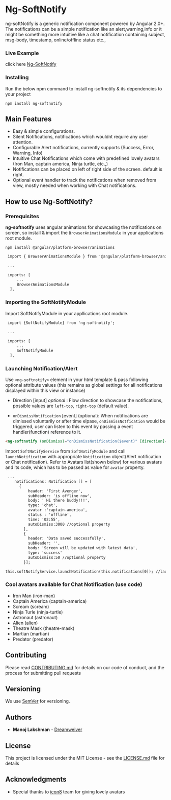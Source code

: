 # Ng-SoftNotify

 ng-softNotify is a generic notification component powered by Angular 2.0+. The notifications can be a simple notification like an alert,warning,info or it might be something more intuitive like a chat notification containing subject, msg-body, timestamp, online/offline status etc.,

### Live Example

click here [Ng-SoftNotify](https://dreamweiver.github.io/ng-softnotify/dist/index.html)


### Installing

Run the below npm command to install ng-softnotify & its dependencies to your project

```
npm install ng-softnotify
```

Main Features
----------------
+    Easy & simple configurations.
+    Silent Notifications, notifications which wouldnt require any user attention.
+    Configurable Alert notifications, currently supports (Success, Error, Warning, Info)
+    Intuitive Chat Notifications which come with predefined lovely avatars (Iron Man, captain america, Ninja turtle, etc.,)
+    Notifications can be placed on left of right side of the screen. default is right.
+    Optional event handler to track the notifications when removed from view, mostly needed when working with Chat notifications. 


How to use Ng-SoftNotify?
--------------------
### Prerequisites ###
**ng-softnotify** uses angular animations for showcasing the notifications on screen, so install & import the `BrowserAnimationsModule` in your applications root module.
```
npm install @angular/platform-browser/animations
```

```html
 import { BrowserAnimationsModule } from '@angular/platform-browser/animations';

 ...

 imports: [
     ...
     BrowserAnimationsModule  
  ],
```


### Importing the SoftNotifyModule ###
Import SoftNotifyModule in your appllications root module.

```html
 import {SoftNotifyModule} from 'ng-softnotify';

 ...

 imports: [
     ...
     SoftNotifyModule  
  ],
```

### Launching Notification/Alert ###
Use `<ng-softnotify>` element in your html template & pass following optional attribute values (this remains as global settings for all notifications displayed within this view or instance)

+ Direction [input] *optional* : Flow direction to showcase the notifications, possible values are `left-top`, `right-top` (default value).

+ `onDismissNotification` [event]  (optional): When notifications are dimissed voluntarily or after time elpase, `onDismissNotfication` would be triggered, user can listen to this event by passing a event handler(function) reference to it. 

```html
<ng-softnotify (onDismiss)="onDismissNotification($event)" [direction]="'left-top'"></ng-softnotify>

```



Import `SoftNotifyService`  from `SoftNotifyModule` and call `launchNotification` with appropriate `Notification` object(Alert notification or Chat notification).
Refer to Avatars list(shown below) for various avatars and its code, which has to be passed as value for `avatar` property.


```html
 ...
    notifications: Notification [] = [ 
      {
          header: 'First Avenger',
          subHeader: 'is offline now',
          body: ' Hi there buddy!!!',
          type: 'chat',
          avatar :'captain-america',
          status : 'offline',
          time: '02:55', 
          autoDismiss:3000 //optional property
        },
        {
          header: 'Data saved successfully',
          subHeader: '',
          body: 'Screen will be updated with latest data',
          type: 'success'
          autoDismiss:50 //optional property
        }];

this.softNotifyService.launchNotification(this.notifications[0]); //launching the notification


```

### Cool avatars available for Chat Notification (use code) ###
+ Iron Man (iron-man)
+ Captain America (captain-america)
+ Scream (scream)
+ Ninja Turle (ninja-turtle)
+ Astronaut (astronaut)
+ Alien (alien)
+ Theatre Mask (theatre-mask)
+ Martian (martian)
+ Predator (predator)

## Contributing

Please read [CONTRIBUTING.md](https://github.com/dreamweiver/ng-softnotify/blob/master/CONTRIBUTING.md) for details on our code of conduct, and the process for submitting pull requests

## Versioning

We use [SemVer](http://semver.org/) for versioning. 

## Authors

* **Manoj Lakshman** - [Dreamweiver](https://github.com/dreamweiver)

## License

This project is licensed under the MIT License - see the [LICENSE.md](LICENSE.md) file for details

## Acknowledgments

* Special thanks to [icon8](https://tympanus.net/codrops/2015/07/20/freebie-cinema-icon-set/) team for giving lovely avatars 
